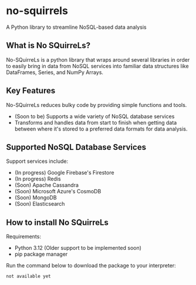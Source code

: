 # no-squirrels

 A Python library to streamline NoSQL-based data analysis

## What is No SQuirreLs?

No-SQuirreLs is a python library that wraps around several libraries in order to easily bring in data from NoSQL services into familiar data structures like DataFrames, Series, and NumPy Arrays.

## Key Features

No-SQuirreLs reduces bulky code by providing simple functions and tools.

- (Soon to be) Supports a wide variety of NoSQL database services
- Transforms and handles data from start to finish when getting data between where it's stored to a preferred data formats for data analysis.

## Supported NoSQL Database Services

Support services include:

- (In progress) Google Firebase's Firestore
- (In progress) Redis
- (Soon) Apache Cassandra
- (Soon) Microsoft Azure's CosmoDB
- (Soon) MongoDB
- (Soon) Elasticsearch

## How to install No SQuirreLs

Requirements:

- Python 3.12 (Older support to be implemented soon)
- pip package manager

Run the command below to download the package to your interpreter:

```bash
not available yet
```
